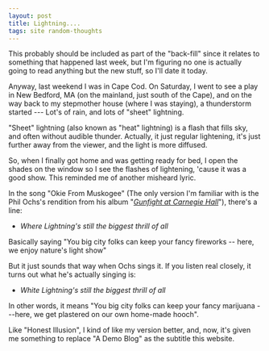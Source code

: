 ```yaml
---
layout: post
title: Lightning....
tags: site random-thoughts
---
```

This probably should be included as part of the "back-fill" since it relates to something that happened last week, but I'm figuring no one is actually going to read anything but the new stuff, so I'll date it today.

Anyway, last weekend I was in Cape Cod.  On Saturday, I went to see a play in New Bedford, MA (on the mainland, just south of the Cape), and on the way back to my stepmother house (where I was staying), a thunderstorm started --- Lot's of rain, and lots of "sheet" lightning.

"Sheet" lightning (also known as "heat" lightning) is a flash that fills sky, and often without audible thunder.  Actually, it just regular lightening, it's just further away from the viewer, and the light is more diffused.

So, when I finally got home and was getting ready for bed, I open the shades on the window so I see the flashes of lightening, 'cause it was a good show.   This reminded me of another misheard lyric.

In the song "Okie From Muskogee" (The only version I'm familiar with is the Phil Ochs's rendition from his album "*[Gunfight at Carnegie Hall](http://www.amazon.com/exec/obidos/tg/detail/-/B000008J32/njtheatercom-20)*"), there's a line:

 * *Where Lightning's still the biggest thrill of all*

Basically saying "You big city folks can keep your fancy fireworks -- here, we enjoy nature's light show"

But it just sounds that way when Ochs sings it.  If you listen real closely, it turns out what he's actually singing is:

 * *White Lightning's still the biggest thrill of all*
 
In other words, it means "You big city folks can keep your fancy marijuana ---here, we get plastered on our own home-made hooch".

Like "Honest Illusion", I kind of like my version better, and, now, it's given me something to replace "A Demo Blog" as the subtitle this website.

